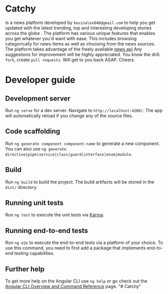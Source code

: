 # Catchy

Is a news platform developed by `kevinalex846@gmail.com` to help you get updated with the latest trending, top and interesting developing stories across the globe .
The platform has various unique features that enables you get whatever you'd want with ease. This includes browsing categorically for news items as well as choosing from the news sources.
The platform takes advantage of the freely available <a href="https://newsapi.org/">news api</a>
Any suggestions for improvement will be highly appreciated. You know the drill. `fork`, create `pull requests`. Will get to you back ASAP. Cheers.

# Developer guide

## Development server

Run `ng serve` for a dev server. Navigate to `http://localhost:4200/`. The app will automatically reload if you change any of the source files.

## Code scaffolding

Run `ng generate component component-name` to generate a new component. You can also use `ng generate directive|pipe|service|class|guard|interface|enum|module`.

## Build

Run `ng build` to build the project. The build artifacts will be stored in the `dist/` directory.

## Running unit tests

Run `ng test` to execute the unit tests via [Karma](https://karma-runner.github.io).

## Running end-to-end tests

Run `ng e2e` to execute the end-to-end tests via a platform of your choice. To use this command, you need to first add a package that implements end-to-end testing capabilities.

## Further help

To get more help on the Angular CLI use `ng help` or go check out the [Angular CLI Overview and Command Reference](https://angular.io/cli) page.
"# Catchy" 
